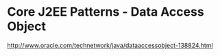 # Core J2EE Patterns - Data Access Object

http://www.oracle.com/technetwork/java/dataaccessobject-138824.html
